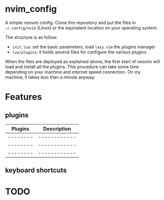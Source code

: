 # nvim_config

A simple neovim config.
Clone this repository and put the files in `~/.config/nvim` (Linux) or the equivalent location on your operating system.

The structure is as follow:

- `init.lua`: set the basic parameters, load `lazy.vim` the plugins manager
- `lua/plugins`: it holds several files for configure the various plugins

When the files are deployed as explained above, the first start of neovim will load and install all the plugins. This procedure can take some time depending on your machine and internet speed connection. On my machine, it takes less than a minute anyway.

# Features
## plugins
| Plugins | Description |
| --------| ------------|
| --------| ------------|
| --------| ------------|
| --------| ------------|

## keyboard shortcuts
# TODO
